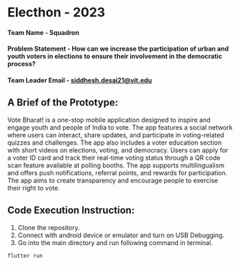 # Electhon - 2023

#### Team Name - Squadron

#### Problem Statement - How can we increase the participation of urban and youth voters in elections to ensure their involvement in the democratic process?

#### Team Leader Email - siddhesh.desai21@vit.edu

## A Brief of the Prototype:

Vote Bharat! is a one-stop mobile application designed to inspire and engage
youth and people of India to vote. The app features a social network where users
can interact, share updates, and participate in voting-related quizzes and
challenges. The app also includes a voter education section with short videos on
elections, voting, and democracy. Users can apply for a voter ID card and track
their real-time voting status through a QR code scan feature available at polling
booths. The app supports multilingualism and offers push notifications, referral
points, and rewards for participation. The app aims to create transparency and
encourage people to exercise their right to vote.

## Code Execution Instruction:

1. Clone the repository.
2. Connect with android device or emulator and turn on USB Debugging.
3. Go into the main directory and run following command in terminal.

```
flutter run
```
